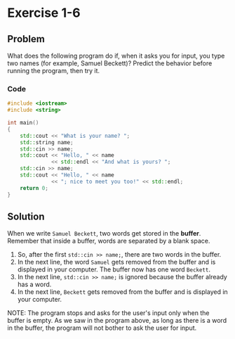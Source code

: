 # Exercise 1-6

## Problem
What does the following program do if, when it asks you for input, you type two names (for example, Samuel Beckett)? Predict the behavior before running the program, then try it.

### Code
```Cpp
#include <iostream>
#include <string>

int main()
{
	std::cout << "What is your name? ";
	std::string name;
	std::cin >> name;
	std::cout << "Hello, " << name 
	          << std::endl << "And what is yours? ";
	std::cin >> name;
	std::cout << "Hello, " << name 
	          << "; nice to meet you too!" << std::endl;
	return 0;
}
```

## Solution
When we write `Samuel Beckett`, two words get stored in the **buffer**. Remember that inside a buffer, words are separated by a blank space. 

1. So, after the first `std::cin >> name;`, there are two words in the buffer.
2. In the next line, the word `Samuel` gets removed from the buffer and is displayed in your computer. The buffer now has one word `Beckett`.
3. In the next line, `std::cin >> name;` is ignored because the buffer already has a word.
4. In the next line, `Beckett` gets removed from the buffer and is displayed in your computer.

NOTE: The program stops and asks for the user's input only when the buffer is empty. As we saw in the program above, as long as there is a word in the buffer, the program will not bother to ask the user for input.
